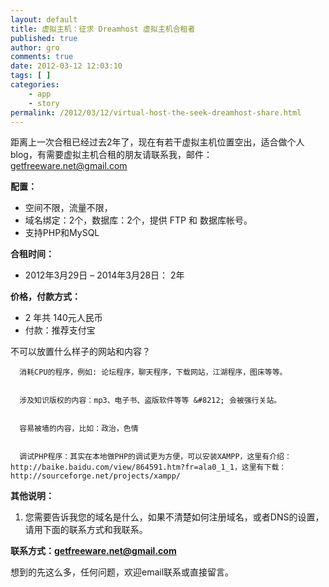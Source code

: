 ```yaml
---
layout: default
title: 虚拟主机：征求 Dreamhost 虚拟主机合租者
published: true
author: gro
comments: true
date: 2012-03-12 12:03:10
tags: [ ]
categories:
    - app
    - story
permalink: /2012/03/12/virtual-host-the-seek-dreamhost-share.html
---
```

距离上一次合租已经过去2年了，现在有若干虚拟主机位置空出，适合做个人blog，有需要虚拟主机合租的朋友请联系我，邮件：getfreeware.net@gmail.com

**配置：**

  * 空间不限，流量不限，
  * 域名绑定：2个，数据库：2个，提供 FTP 和 数据库帐号。
  * 支持PHP和MySQL

**合租时间：**

  * 2012年3月29日 &#8211; 2014年3月28日： 2年

**价格，付款方式：**

  * 2 年共 140元人民币
  * 付款：推荐支付宝


  不可以放置什么样子的网站和内容？



  
    
      消耗CPU的程序，例如: 论坛程序，聊天程序，下载网站，江湖程序，图床等等。
    
    
      涉及知识版权的内容：mp3、电子书、盗版软件等等 &#8212; 会被强行关站。
    
    
      容易被墙的内容，比如：政治，色情
    
    
      调试PHP程序：其实在本地做PHP的调试更为方便，可以安装XAMPP，这里有介绍：http://baike.baidu.com/view/864591.htm?fr=ala0_1_1，这里有下载：http://sourceforge.net/projects/xampp/
    
  


**其他说明：**

  1. 您需要告诉我您的域名是什么，如果不清楚如何注册域名，或者DNS的设置，请用下面的联系方式和我联系。

**联系方式：getfreeware.net@gmail.com**

想到的先这么多，任何问题，欢迎email联系或直接留言。